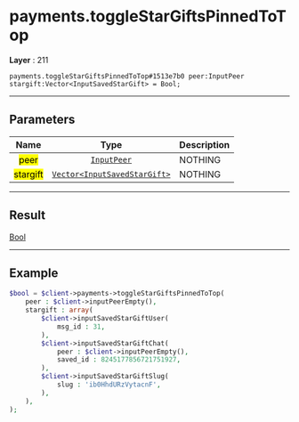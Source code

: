 # payments.toggleStarGiftsPinnedToTop

**Layer** : 211

```tl
payments.toggleStarGiftsPinnedToTop#1513e7b0 peer:InputPeer stargift:Vector<InputSavedStarGift> = Bool;
```

---

## Parameters

| Name | Type | Description |
| :---: | :---: | :--- |
| <mark>peer</mark> | [`InputPeer`](type/InputPeer) | NOTHING |
| <mark>stargift</mark> | [`Vector<InputSavedStarGift>`](type/InputSavedStarGift) | NOTHING |

---

## Result

[Bool](type/Bool)

---

## Example

```php
$bool = $client->payments->toggleStarGiftsPinnedToTop(
	peer : $client->inputPeerEmpty(),
	stargift : array(
		$client->inputSavedStarGiftUser(
			msg_id : 31,
		),
		$client->inputSavedStarGiftChat(
			peer : $client->inputPeerEmpty(),
			saved_id : 8245177856721751927,
		),
		$client->inputSavedStarGiftSlug(
			slug : 'ib0HhdURzVytacnF',
		),
	),
);
```